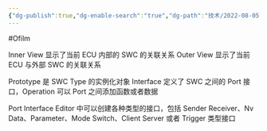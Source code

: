 ```yaml
---
{"dg-publish":true,"dg-enable-search":"true","dg-path":"技术/2022-08-05 SWC 的实现分析.md","permalink":"/技术/2022-08-05 SWC 的实现分析/","dgEnableSearch":"true","dgPassFrontmatter":true,"created":"2023-02-10T23:10:36.000+08:00","updated":"2023-11-14T13:35:57.000+08:00"}
---
```


#Ofilm 

Inner View 显示了当前 ECU 内部的 SWC 的关联关系
Outer View 显示了当前 ECU 与外部 SWC 的关联关系

Prototype 是 SWC Type 的实例化对象
Interface 定义了 SWC 之间的 Port 接口，Operation 可以 Port 之间添加函数或者数据

Port Interface Editor 中可以创建各种类型的接口，包括 Sender Receiver、Nv Data、Parameter、Mode Switch、Client Server 或者 Trigger 类型接口